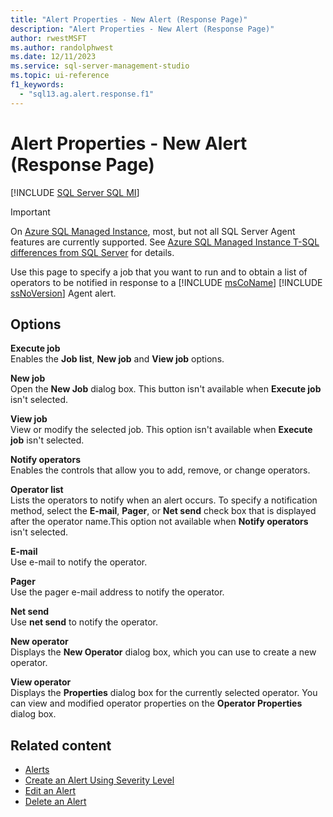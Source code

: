 ```yaml
---
title: "Alert Properties - New Alert (Response Page)"
description: "Alert Properties - New Alert (Response Page)"
author: rwestMSFT
ms.author: randolphwest
ms.date: 12/11/2023
ms.service: sql-server-management-studio
ms.topic: ui-reference
f1_keywords:
  - "sql13.ag.alert.response.f1"
---
```


# Alert Properties - New Alert (Response Page)

[!INCLUDE [SQL Server SQL MI](../includes/applies-to-version/sql-asdbmi.md)]

> [!IMPORTANT]  
> On [Azure SQL Managed Instance](/azure/sql-database/sql-database-managed-instance), most, but not all SQL Server Agent features are currently supported. See [Azure SQL Managed Instance T-SQL differences from SQL Server](/azure/sql-database/sql-database-managed-instance-transact-sql-information#sql-server-agent) for details.

Use this page to specify a job that you want to run and to obtain a list of operators to be notified in response to a [!INCLUDE [msCoName](../includes/msconame-md.md)] [!INCLUDE [ssNoVersion](../includes/ssnoversion-md.md)] Agent alert.

## Options

**Execute job**  
Enables the **Job list**, **New job** and **View job** options.

**New job**  
Open the **New Job** dialog box. This button isn't available when **Execute job** isn't selected.

**View job**  
View or modify the selected job. This option isn't available when **Execute job** isn't selected.

**Notify operators**  
Enables the controls that allow you to add, remove, or change operators.

**Operator list**  
Lists the operators to notify when an alert occurs. To specify a notification method, select the **E-mail**, **Pager**, or **Net send** check box that is displayed after the operator name.This option not available when **Notify operators** isn't selected.

**E-mail**  
Use e-mail to notify the operator.

**Pager**  
Use the pager e-mail address to notify the operator.

**Net send**  
Use **net send** to notify the operator.

**New operator**  
Displays the **New Operator** dialog box, which you can use to create a new operator.

**View operator**  
Displays the **Properties** dialog box for the currently selected operator. You can view and modified operator properties on the **Operator Properties** dialog box.

## Related content

- [Alerts](alerts.md)
- [Create an Alert Using Severity Level](create-an-alert-using-severity-level.md)
- [Edit an Alert](edit-an-alert.md)
- [Delete an Alert](delete-an-alert.md)
